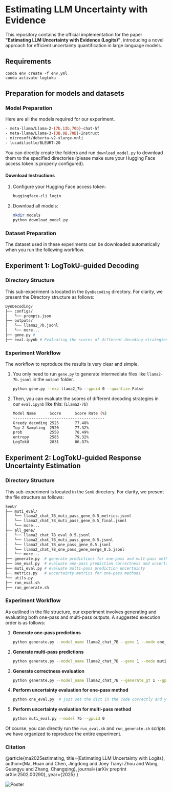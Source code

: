 # Estimating LLM Uncertainty with Evidence

This repository contains the official implementation for the paper **"Estimating LLM Uncertainty with Evidence (Logits)"**, introducing a novel approach for efficient uncertainty quantification in large language models. 


## Requirements

```
conda env create -f env.yml
conda activate logtoku
```

## Preparation for models and datasets

### Model Preparation

Here are all the models required for our experiment. 

```bash
- meta-llama/Llama-2-{7b,13b,70b}-chat-hf
- meta-llama/Llama-3-{3B,8B,70B}-Instruct
- microsoft/deberta-v2-xlarge-mnli
- lucadiliello/BLEURT-20
```

You can directly create the folders and run `download_model.py` to download them to the specified directories (please make sure your Hugging Face access token is properly configured).

#### Download Instructions

1. Configure your Hugging Face access token:
   ```bash
   huggingface-cli login
   ```

2. Download all models:

   ```bash
   mkdir models
   python download_model.py 
   ```

### Dataset Preparation

The dataset used in these experiments can be downloaded automatically when you run the following workflow.

## Experiment 1: LogTokU-guided Decoding

### Directory Structure

This sub-experiment is located in the `DynDecoding` directory. For clarity, we present the Directory structure as follows:

```bash
DynDecoding/
├── configs/
│   └── prompts.json
├── outputs/
│   └── llama2_7b.jsonl
│   └── more...
├── gene.py # 
├── eval.ipynb # Evaluating the scores of different decoding strategies
```

### Experiment Workflow

The workflow to reproduce the results is very clear and simple. 

1. You only need to run `gene.py` to generate intermediate files like `llama2-7b.jsonl` in the `output` folder. 

   ```bash
   python gene.py --exp llama2_7b --gpuid 0 --quantize False
   ```
2. Then, you can evaluate the scores of different decoding strategies in our `eval.ipynb` like this: (`Llama2-7b`)
   ```bash
   Model Name      Score      Score Rate (%) 
   ----------------------------------------
   Greedy decoding 2525       77.48%
   Top-2 Sampling  2520       77.32%
   prob            2558       78.49%
   entropy         2585       79.32%
   LogTokU         2831       86.87%
   ```

## Experiment 2: LogTokU-guided Response Uncertainty Estimation

### Directory Structure

This sub-experiment is located in the `SenU` directory. For clarity, we present the file structure as follows:

```bash
SenU/
├── muti_eval/
│   └── llama2_chat_7B_muti_pass_gene_0.5_metrics.jsonl
│   └── llama2_chat_7B_muti_pass_gene_0.5_final.jsonl
│   └── more...
├── all_gene/
│   └── llama2_chat_7B_eval_0.5.jsonl
│   └── llama2_chat_7B_muti_pass_gene_0.5.jsonl
│   └── llama2_chat_7B_one_pass_gene_0.5.jsonl
│   └── llama2_chat_7B_one_pass_gene_merge_0.5.jsonl
│   └── more...
├── generate.py  # generate predictions for one-pass and mult-pass methods
├── one_eval.py  # evaluate one-pass prediction correctness and uncertainty
├── muti_eval.py # evaluate multi-pass prediction uncertainty
├── metrics.py   # uncertainty metrics for one-pass methods
└── utils.py  
├── run_eval.sh 
├── run_generate.sh
```

### Experiment Workflow

As outlined in the file structure, our experiment involves generating and evaluating both one-pass and multi-pass outputs. A suggested execution order is as follows:

1. **Generate one-pass predictions**
   
   ```bash
   python generate.py --model_name llama2_chat_7B --gene 1 --mode one_pass --gpuid 0 
   ```
   
2. **Generate multi-pass predictions**
   
   ```bash
   python generate.py --model_name llama2_chat_7B --gene 1 --mode muti_pass --temp 0.5 --gpuid 0
   ```
   
3. **Generate correctness evaluation**
   
   ```bash
   python generate.py --model_name llama2_chat_7B --generate_gt 1 --gpuid 0
   ```
   
4. **Perform uncertainty evaluation for one-pass method**
   
   ```bash
   python one_eval.py  # just set the dict in the code correctly and you can get all metrics at once
   ```
   
5. **Perform uncertainty evaluation for multi-pass method**
   
   ```bash
   python muti_eval.py --model 7b --gpuid 0
   ```

Of course, you can directly run the `run_eval.sh` and `run_generate.sh` scripts we have organized to reproduce the entire experiment.

### Citation

@article{ma2025estimating,
  title={Estimating LLM Uncertainty with Logits},
  author={Ma, Huan and Chen, Jingdong and Joey Tianyi Zhou and Wang, Guangyu and Zhang, Changqing},
  journal={arXiv preprint arXiv:2502.00290},
  year={2025}
}

![Poster](.poster.png)






